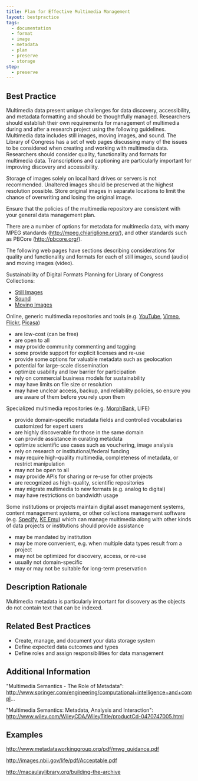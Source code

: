 ```yaml
---
title: Plan for Effective Multimedia Management
layout: bestpractice
tags:
  - documentation
  - format
  - image
  - metadata 
  - plan
  - preserve
  - storage
step: 
  - preserve
---
```


## Best Practice

Multimedia data present unique challenges for data discovery, accessibility, and metadata formatting and should be thoughtfully managed. Researchers should establish their own requirements for management of multimedia during and after a research project using the following guidelines. Multimedia data includes still images, moving images, and sound. The Library of Congress has a set of web pages discussing many of the issues to be considered when creating and working with multimedia data. Researchers should consider quality, functionality and formats for multimedia data. Transcriptions and captioning are particularly important for improving discovery and accessibility.

Storage of images solely on local hard drives or servers is not recommended. Unaltered images should be preserved at the highest resolution possible. Store original images in separate locations to limit the chance of overwriting and losing the original image.

Ensure that the policies of the multimedia repository are consistent with your general data management plan.

There are a number of options for metadata for multimedia data, with many MPEG standards (http://mpeg.chiariglione.org/), and other standards such as PBCore (http://pbcore.org/).

The following web pages have sections describing considerations for quality and functionality and formats for each of still images, sound (audio) and moving images (video).

Sustainability of Digital Formats Planning for Library of Congress Collections:

- [Still Images](https://www.loc.gov/preservation/digital/formats/content/still.shtml)
- [Sound](https://www.loc.gov/preservation/digital/formats/content/sound.shtml)
- [Moving Images](https://www.loc.gov/preservation/digital/formats/content/video.shtml)

Online, generic multimedia repositories and tools (e.g. [YouTube](https://www.youtube.com), [Vimeo](https://vimeo.com), [Flickr](https://www.flickr.com), [Picasa](http://picasa.google.com))

- are low-cost (can be free)
- are open to all
- may provide community commenting and tagging
- some provide support for explicit licenses and re-use
- provide some options for valuable metadata such as geolocation
- potential for large-scale dissemination
- optimize usability and low barrier for participation
- rely on commercial business models for sustainability
- may have limits on file size or resolution
- may have unclear access, backup, and reliability policies, so ensure you are aware of them before you rely upon them

Specialized multimedia repositories (e.g. [MorphBank](http://www.morphbank.net), LIFE)

- provide domain-specific metadata fields and controlled vocabularies customized for expert users
- are highly discoverable for those in the same domain
- can provide assistance in curating metadata
- optimize scientific use cases such as vouchering, image analysis
- rely on research or institutional/federal funding
- may require high-quality multimedia, completeness of metadata, or restrict manipulation
- may not be open to all
- may provide APIs for sharing or re-use for other projects
- are recognized as high-quality, scientific repositories
- may migrate multimedia to new formats (e.g. analog to digital)
- may have restrictions on bandwidth usage

Some institutions or projects maintain digital asset management systems, content management systems, or other collections management software (e.g. [Specify](http://www.sustain.specifysoftware.org), [KE Emu](https://alm.axiell.com)) which can manage multimedia along with other kinds of data projects or institutions should provide assistance

- may be mandated by institution
- may be more convenient, e.g. when multiple data types result from a project
- may not be optimized for discovery, access, or re-use
- usually not domain-specific
- may or may not be suitable for long-term preservation

## Description Rationale

Multimedia metadata is particularly important for discovery as the objects do not contain text that can be indexed.

## Related Best Practices

- Create, manage, and document your data storage system
- Define expected data outcomes and types
- Define roles and assign responsibilities for data management

## Additional Information
"Multimedia Semantics - The Role of Metadata": http://www.springer.com/engineering/computational+intelligence+and+compl...

"Multimedia Semantics: Metadata, Analysis and Interaction": http://www.wiley.com/WileyCDA/WileyTitle/productCd-0470747005.html

## Examples 

http://www.metadataworkinggroup.org/pdf/mwg_guidance.pdf

http://images.nbii.gov/life/pdf/Acceptable.pdf

http://macaulaylibrary.org/building-the-archive
